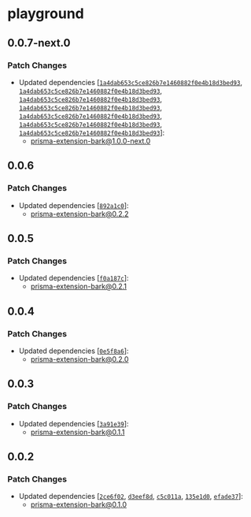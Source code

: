 # playground

## 0.0.7-next.0

### Patch Changes

- Updated dependencies [[`1a4dab653c5ce826b7e1460882f0e4b18d3bed93`](https://github.com/adamjkb/bark/commit/1a4dab653c5ce826b7e1460882f0e4b18d3bed93), [`1a4dab653c5ce826b7e1460882f0e4b18d3bed93`](https://github.com/adamjkb/bark/commit/1a4dab653c5ce826b7e1460882f0e4b18d3bed93), [`1a4dab653c5ce826b7e1460882f0e4b18d3bed93`](https://github.com/adamjkb/bark/commit/1a4dab653c5ce826b7e1460882f0e4b18d3bed93), [`1a4dab653c5ce826b7e1460882f0e4b18d3bed93`](https://github.com/adamjkb/bark/commit/1a4dab653c5ce826b7e1460882f0e4b18d3bed93), [`1a4dab653c5ce826b7e1460882f0e4b18d3bed93`](https://github.com/adamjkb/bark/commit/1a4dab653c5ce826b7e1460882f0e4b18d3bed93), [`1a4dab653c5ce826b7e1460882f0e4b18d3bed93`](https://github.com/adamjkb/bark/commit/1a4dab653c5ce826b7e1460882f0e4b18d3bed93), [`1a4dab653c5ce826b7e1460882f0e4b18d3bed93`](https://github.com/adamjkb/bark/commit/1a4dab653c5ce826b7e1460882f0e4b18d3bed93)]:
  - prisma-extension-bark@1.0.0-next.0

## 0.0.6

### Patch Changes

- Updated dependencies [[`892a1c0`](https://github.com/adamjkb/bark/commit/892a1c08e484a2f62cda3b56c2a89ede7300756c)]:
  - prisma-extension-bark@0.2.2

## 0.0.5

### Patch Changes

- Updated dependencies [[`f0a187c`](https://github.com/adamjkb/bark/commit/f0a187c0f31e94458ac386080d6e989bf157d12c)]:
  - prisma-extension-bark@0.2.1

## 0.0.4

### Patch Changes

- Updated dependencies [[`0e5f8a6`](https://github.com/adamjkb/bark/commit/0e5f8a6c1e40893172abfa74f3169e1b4c41eedd)]:
  - prisma-extension-bark@0.2.0

## 0.0.3

### Patch Changes

- Updated dependencies [[`3a91e39`](https://github.com/adamjkb/bark/commit/3a91e396f8214b6c60f6c89b68ddaaf8b6af09e7)]:
  - prisma-extension-bark@0.1.1

## 0.0.2

### Patch Changes

- Updated dependencies [[`2ce6f02`](https://github.com/adamjkb/bark/commit/2ce6f028207184ddabe19089811aef8276fa1dd5), [`d3eef8d`](https://github.com/adamjkb/bark/commit/d3eef8de2c58ed6b3d0ca7480c48c31bdaef3d09), [`c5c011a`](https://github.com/adamjkb/bark/commit/c5c011ada5de6958a8450d096a427aea151e1cd2), [`135e1d0`](https://github.com/adamjkb/bark/commit/135e1d04c2141fe76c826bb1083e7760a63de1cf), [`efade37`](https://github.com/adamjkb/bark/commit/efade3769e744ff24cee26489094bab5d9dd94f3)]:
  - prisma-extension-bark@0.1.0
